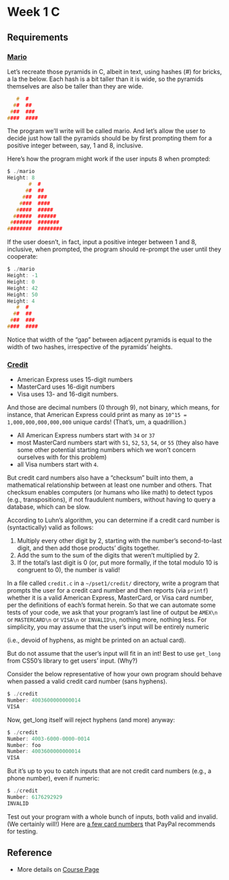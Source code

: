 # Week 1 C

## Requirements

### [Mario](https://cs50.harvard.edu/x/2020/psets/1/mario/more/)

Let’s recreate those pyramids in C, albeit in text, using hashes (#) for bricks, a la the below. Each hash is a bit taller than it is wide, so the pyramids themselves are also be taller than they are wide.

```c
   #  #
  ##  ##
 ###  ###
####  ####
```

The program we’ll write will be called mario. And let’s allow the user to decide just how tall the pyramids should be by first prompting them for a positive integer between, say, 1 and 8, inclusive.

Here’s how the program might work if the user inputs 8 when prompted:

```c
$ ./mario
Height: 8
       #  #
      ##  ##
     ###  ###
    ####  ####
   #####  #####
  ######  ######
 #######  #######
########  ########
```

If the user doesn’t, in fact, input a positive integer between 1 and 8, inclusive, when prompted, the program should re-prompt the user until they cooperate:

```c
$ ./mario
Height: -1
Height: 0
Height: 42
Height: 50
Height: 4
   #  #
  ##  ##
 ###  ###
####  ####
```

Notice that width of the “gap” between adjacent pyramids is equal to the width of two hashes, irrespective of the pyramids’ heights.

### [Credit](https://cs50.harvard.edu/x/2020/psets/1/credit/)

- American Express uses 15-digit numbers
- MasterCard uses 16-digit numbers
- Visa uses 13- and 16-digit numbers.

And those are decimal numbers (0 through 9), not binary, which means, for instance, that American Express could print as many as `10^15 = 1,000,000,000,000,000` unique cards! (That’s, um, a quadrillion.)

- All American Express numbers start with `34` or `37`
- most MasterCard numbers start with `51`, `52`, `53`, `54`, or `55` (they also have some other potential starting numbers which we won’t concern ourselves with for this problem)
- all Visa numbers start with `4`.

But credit card numbers also have a “checksum” built into them, a mathematical relationship between at least one number and others. That checksum enables computers (or humans who like math) to detect typos (e.g., transpositions), if not fraudulent numbers, without having to query a database, which can be slow.

According to Luhn’s algorithm, you can determine if a credit card number is (syntactically) valid as follows:

1. Multiply every other digit by 2, starting with the number’s second-to-last digit, and then add those products’ digits together.
2. Add the sum to the sum of the digits that weren’t multiplied by 2.
3. If the total’s last digit is 0 (or, put more formally, if the total modulo 10 is congruent to 0), the number is valid!

In a file called `credit.c` in a `~/pset1/credit/` directory, write a program that prompts the user for a credit card number and then reports (via `printf`) whether it is a valid American Express, MasterCard, or Visa card number, per the definitions of each’s format herein. So that we can automate some tests of your code, we ask that your program’s last line of output be `AMEX\n` or `MASTERCARD\n` or `VISA\n` or `INVALID\n`, nothing more, nothing less. For simplicity, you may assume that the user’s input will be entirely numeric

(i.e., devoid of hyphens, as might be printed on an actual card).

But do not assume that the user’s input will fit in an int! Best to use `get_long` from CS50’s library to get users’ input. (Why?)

Consider the below representative of how your own program should behave when passed a valid credit card number (sans hyphens).

```c
$ ./credit
Number: 4003600000000014
VISA
```

Now, get_long itself will reject hyphens (and more) anyway:

```c
$ ./credit
Number: 4003-6000-0000-0014
Number: foo
Number: 4003600000000014
VISA
```

But it’s up to you to catch inputs that are not credit card numbers (e.g., a phone number), even if numeric:

```c
$ ./credit
Number: 6176292929
INVALID
```

Test out your program with a whole bunch of inputs, both valid and invalid. (We certainly will!) Here are [a few card numbers](https://developer.paypal.com/docs/classic/payflow/payflow-pro/payflow-pro-testing/#credit-card-numbers-for-testing) that PayPal recommends for testing.

## Reference

- More details on [Course Page](https://cs50.harvard.edu/x/2020/psets/1/)
